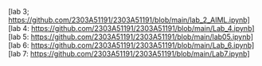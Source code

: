 [lab 3; https://github.com/2303A51191/2303A51191/blob/main/lab_2_AIML.ipynb]             
[lab 4: https://github.com/2303A51191/2303A51191/blob/main/Lab_4.ipynb]           
[lab 5: https://github.com/2303A51191/2303A51191/blob/main/lab05.ipynb]                                   
[lab 6: https://github.com/2303A51191/2303A51191/blob/main/Lab_6.ipynb]                                    
[lab 7: https://github.com/2303A51191/2303A51191/blob/main/Lab7.ipynb]     
